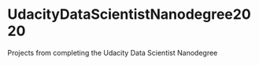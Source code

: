 # UdacityDataScientistNanodegree2020
Projects from completing the Udacity Data Scientist Nanodegree
